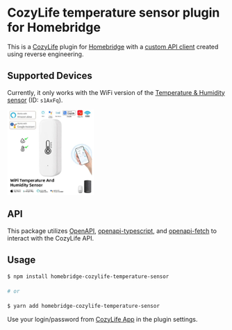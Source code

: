 # CozyLife temperature sensor plugin for Homebridge

This is a [CozyLife](http://cozylife.app) plugin for [Homebridge](https://homebridge.io) with a [custom API client](#api) created using reverse engineering.

## Supported Devices

Currently, it only works with the WiFi version of the [Temperature & Humidity sensor](https://www.aliexpress.com/item/1005006398885795.html) (ID: `s1AxFq`).

<img src="https://github.com/iam-medvedev/homebridge-cozylife-temperature-sensor/blob/main/readme-assets/1.jpg?raw=true" width="200" />

## API

This package utilizes [OpenAPI](https://www.openapis.org/), [openapi-typescript](https://openapi-ts.pages.dev/), and [openapi-fetch](https://openapi-ts.pages.dev/openapi-fetch/) to interact with the CozyLife API.

## Usage

```sh
$ npm install homebridge-cozylife-temperature-sensor

# or

$ yarn add homebridge-cozylife-temperature-sensor
```

Use your login/password from [CozyLife App](http://cozylife.app) in the plugin settings.
